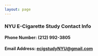```yaml
---
layout: page
---
```


### NYU E-Cigarette Study Contact Info
#### Phone Number: (212) 992-3805
#### Email Address: ecigstudyNYU@gmail.com
